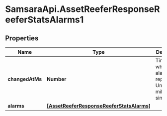 # SamsaraApi.AssetReeferResponseReeferStatsAlarms1

## Properties
Name | Type | Description | Notes
------------ | ------------- | ------------- | -------------
**changedAtMs** | **Number** | Timestamp when the alarms were reported, in Unix milliseconds since epoch | [optional] 
**alarms** | [**[AssetReeferResponseReeferStatsAlarms]**](AssetReeferResponseReeferStatsAlarms.md) |  | [optional] 


